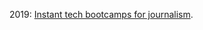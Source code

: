 2019: <a href="http://scripting.com/2019/04/14/163655.html">Instant tech bootcamps for journalism</a>.
